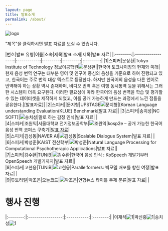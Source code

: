 ```yaml
---
layout: page
title: 발표소개
permalink: /about/
---
```



![logo](./pic/logo.png)

"제목"을 클릭하시면 발표 자료를 보실 수 있습니다.
       

|번호|발표 유형|이름|소속|제목|발표 소개|제목|발표 자료|
|:--------:|:-----------------:|:-----------:|:--------:|:--------:|:--------:|
|1|스피커|문상환|Tokyo Institute of Technology 정보이공학원![문상환|](./pic/mun.png)|한국어 토크나이징의 현재와 미래|현재 음성 번역 연구는 대부분 영어 및 인구어 중심의 음성을 기준으로 하여 진행되고 있고, 한국어는 주로 번역 대상 텍스트로 등장한다. 하지만 한국어의 음성을 다른 언어로 번역해야 하는 상황 역시 존재하며, 비디오 번역 혹은 여행 동시통역 등을 위해서는 그러한 시스템이 더욱 요구된다. 이러한 필요성에 따라 한국어의 음성 번역을 학습 및 평가할 수 있는 데이터셋을 제작하게 되었고, 이를 공개 가능하게 만드는 과정에서 느낀 점들을 공유한다.|[발표자료]|
|2|스피커||문지형|UPSTAGE![문지형](./pic/jh.jpg)|[Korean Language understanding Evaluation(KLUE) Benchmark[발표 자료||
|3|스피커|송치성|NC SOFT)|![송치성](./pic/chisong.jpg)|말로 하는 감정 인식|발표 자료| |           
|4|스피커|조원익|서울대학교 전기정보공학부|![조원익](./pic/WarnikChow.jpg)|kosp2e – 공개 가능한 한국어 음성 번역 코퍼스 구축기|[발표 자료](./data/kosp2e.pdf)|          
|5|스피커|김성동|NAVER AI|![김성동](./pic/sdog.png)|Scalable Dialogue System|발표 자료| |           
|6|스피커|박성준|KAIST 전산학부|![박성준](./pic/sjun.png)|Natural Language Processing for Computational Psychotherapic Applications|발표 자료||         
|7|스피커|김수환|TUNiB|![김수환](./pic/.png)|한국어 음성 인식 : KoSpeech 개발기부터 OpenSpeech 개발기까지|발표 자료||             
|8|스피커|고현웅|TUNiB|![고현웅](./pic/go.png)|Parallelformers: 빅모델 배포를 향한 여정|발표 자료| |           
|9|튜토리얼|박조은|오늘코드|![박조은](./pic/joeun.png)|연합뉴스 타이틀 주제 분류|발표 자료| |           
       





# 행사 진행



|:--------:|:-----------------:|:-----------:|:--------:|
|이재석![1](./pic/jslee.jpg)|박신홍![1](./pic/sinhongpark.jpg)|송치성![1](./pic/.jpg)







